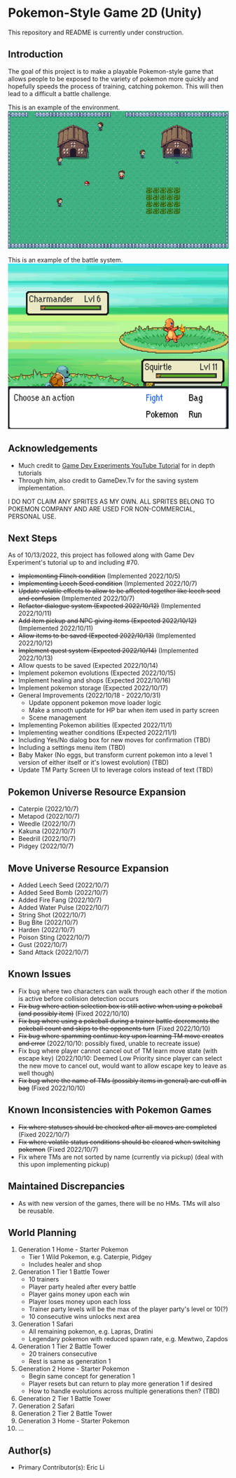 # Pokemon-Style Game 2D (Unity)

This repository and README is currently under construction.

## Introduction
The goal of this project is to make a playable Pokemon-style game that allows people to be exposed to the variety of pokemon more quickly and hopefully speeds the process of training, catching pokemon. This will then lead to a difficult a battle challenge.

This is an example of the environment.
![Home Screen](images/pokemon-home-scene.png)

This is an example of the battle system.
![Battle Screen](images/pokemon-battle-screen.png)

## Acknowledgements
* Much credit to [Game Dev Experiments YouTube Tutorial](https://www.youtube.com/playlist?list=PLLf84Zj7U26kfPQ00JVI2nIoozuPkykDX) for in depth tutorials
* Through him, also credit to GameDev.Tv for the saving system implementation.

I DO NOT CLAIM ANY SPRITES AS MY OWN. ALL SPRITES BELONG TO POKEMON COMPANY AND ARE USED FOR NON-COMMERCIAL, PERSONAL USE.

## Next Steps
As of 10/13/2022, this project has followed along with Game Dev Experiment's tutorial up to and including #70.
* ~~Implementing Flinch condition~~ (Implemented 2022/10/5)
* ~~Implementing Leech Seed condition~~ (Implemented 2022/10/7)
* ~~Update volatile effects to allow to be affected together like leech seed and confusion~~ (Implemented 2022/10/7)
* ~~Refactor dialogue system (Expected 2022/10/12)~~ (Implemented 2022/10/11)
* ~~Add item pickup and NPC giving items (Expected 2022/10/12)~~ (Implemented 2022/10/11)
* ~~Allow items to be saved (Expected 2022/10/13)~~ (Implemented 2022/10/12)
* ~~Implement quest system (Expected 2022/10/14)~~ (Implemented 2022/10/13)
* Allow quests to be saved (Expected 2022/10/14)
* Implement pokemon evolutions (Expected 2022/10/15)
* Implement healing and shops (Expected 2022/10/16)
* Implement pokemon storage (Expected 2022/10/17)
* General Improvements (2022/10/18 - 2022/10/31)
    * Update opponent pokemon move loader logic
    * Make a smooth update for HP bar when item used in party screen
    * Scene management
* Implementing Pokemon abilities (Expected 2022/11/1)
* Implementing weather conditions (Expected 2022/11/1)
* Including Yes/No dialog box for new moves for confirmation (TBD)
* Including a settings menu item (TBD)
* Baby Maker (No eggs, but transform current pokemon into a level 1 version of either itself or it's lowest evolution) (TBD)
* Update TM Party Screen UI to leverage colors instead of text (TBD)

## Pokemon Universe Resource Expansion
* Caterpie (2022/10/7)
* Metapod (2022/10/7)
* Weedle (2022/10/7)
* Kakuna (2022/10/7)
* Beedrill (2022/10/7)
* Pidgey (2022/10/7)

## Move Universe Resource Expansion
* Added Leech Seed  (2022/10/7)
* Added Seed Bomb   (2022/10/7)
* Added Fire Fang (2022/10/7)
* Added Water Pulse (2022/10/7)
* String Shot (2022/10/7)
* Bug Bite (2022/10/7)
* Harden (2022/10/7)
* Poison Sting (2022/10/7)
* Gust (2022/10/7)
* Sand Attack (2022/10/7)

## Known Issues
* Fix bug where two characters can walk through each other if the motion is active before collision detection occurs
* ~~Fix bug where action selection box is still active when using a pokeball (and possibly item)~~ (Fixed 2022/10/10)
* ~~Fix bug where using a pokeball during a trainer battle decrements the pokeball count and skips to the opponents turn~~ (Fixed 2022/10/10)
* ~~Fix bug where spamming continue key upon learning TM move creates and error~~ (2022/10/10: possibly fixed, unable to recreate issue)
* Fix bug where player cannot cancel out of TM learn move state (with escape key) (2022/10/10: Deemed Low Priority since player can select the new move to cancel out, would want to allow escape key to leave as well though)
* ~~Fix bug where the name of TMs (possibly items in general) are cut off in bag~~ (Fixed 2022/10/10)

## Known Inconsistencies with Pokemon Games
* ~~Fix where statuses should be checked after all moves are completed~~ (Fixed 2022/10/7)
* ~~Fix where volatile status conditions should be cleared when switching pokemon~~ (Fixed 2022/10/7)
* Fix where TMs are not sorted by name (currently via pickup) (deal with this upon implementing pickup)

## Maintained Discrepancies
* As with new version of the games, there will be no HMs. TMs will also be reusable.

## World Planning
1. Generation 1 Home - Starter Pokemon
    * Tier 1 Wild Pokemon, e.g. Caterpie, Pidgey
    * Includes healer and shop
2. Generation 1 Tier 1 Battle Tower
    * 10 trainers
    * Player party healed after every battle
    * Player gains money upon each win
    * Player loses money upon each loss
    * Trainer party levels will be the max of the player party's level or 10(?)
    * 10 consecutive wins unlocks next area
3. Generation 1 Safari
    * All remaining pokemon, e.g. Lapras, Dratini
    * Legendary pokemon with reduced spawn rate, e.g. Mewtwo, Zapdos
4. Generation 1 Tier 2 Battle Tower
    * 20 trainers consecutive
    * Rest is same as generation 1
5. Generation 2 Home - Starter Pokemon
    * Begin same concept for generation 1
    * Player resets but can return to play more generation 1 if desired
    * How to handle evolutions across multiple generations then? (TBD)
6. Generation 2 Tier 1 Battle Tower
7. Generation 2 Safari
8. Generation 2 Tier 2 Battle Tower
9. Generation 3 Home - Starter Pokemon
10. ...

## Author(s)
* Primary Contributor(s): Eric Li